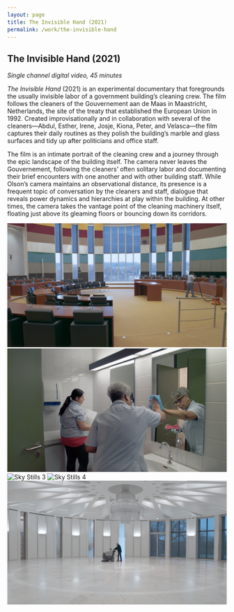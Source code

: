 ```yaml
---
layout: page
title: The Invisible Hand (2021)
permalink: /work/the-invisible-hand
---
```


## The Invisible Hand (2021)

*Single channel digital video, 45 minutes*

*The Invisible Hand* (2021) is an experimental documentary  that foregrounds the usually invisible labor of a government building’s  cleaning crew. The film follows the cleaners of the Gouvernement aan de  Maas in Maastricht, Netherlands, the site of the treaty that established the European Union in 1992. Created improvisationally and in  collaboration with several of the cleaners—Abdul, Esther, Irene, Josje,  Kiona, Peter, and Velasca—the film captures their daily routines as they polish the building’s marble and glass surfaces and tidy up after  politicians and office staff. 

The film is an intimate portrait of the cleaning crew and a journey  through the epic landscape of the building itself. The camera never  leaves the Gouvernement, following the cleaners’ often solitary labor  and documenting their brief encounters with one another and with other  building staff. While Olson’s camera maintains an observational  distance, its presence is a frequent topic of conversation by the  cleaners and staff, dialogue that reveals power dynamics and hierarchies at play within the building. At other times, the camera takes the  vantage point of the cleaning machinery itself, floating just above its  gleaming floors or bouncing down its corridors.

<img src="../assets/The Invisible Hand 1.png" alt="Sky Stills 1" />

<img src="../assets/The Invisible Hand 2.png" alt="Sky Stills 2" />

<img src="../assets/The Invisible Hand 3.png" alt="Sky Stills 3"  />

<img src="../assets/The Invisible Hand 4.png" alt="Sky Stills 4" />

<img src="../assets/The Invisible Hand 5.png" alt="Sky Stills 5" />